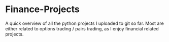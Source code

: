 # Finance-Projects

A quick overview of all the python projects I uploaded to git so far. Most are either related to options trading / pairs trading, as I enjoy financial related projects. 
